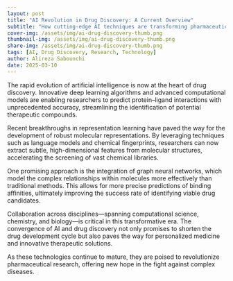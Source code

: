 ```yaml
---
layout: post
title: "AI Revolution in Drug Discovery: A Current Overview"
subtitle: "How cutting-edge AI techniques are transforming pharmaceutical research (thumbnail by OpenMoji)"
cover-img: /assets/img/ai-drug-discovery-thumb.png
thumbnail-img: /assets/img/ai-drug-discovery-thumb.png
share-img: /assets/img/ai-drug-discovery-thumb.png
tags: [AI, Drug Discovery, Research, Technology]
author: Alireza Sabounchi
date: 2025-03-10
---
```


The rapid evolution of artificial intelligence is now at the heart of drug discovery. Innovative deep learning algorithms and advanced computational models are enabling researchers to predict protein–ligand interactions with unprecedented accuracy, streamlining the identification of potential therapeutic compounds.

Recent breakthroughs in representation learning have paved the way for the development of robust molecular representations. By leveraging techniques such as language models and chemical fingerprints, researchers can now extract subtle, high-dimensional features from molecular structures, accelerating the screening of vast chemical libraries.

One promising approach is the integration of graph neural networks, which model the complex relationships within molecules more effectively than traditional methods. This allows for more precise predictions of binding affinities, ultimately improving the success rate of identifying viable drug candidates.

Collaboration across disciplines—spanning computational science, chemistry, and biology—is critical in this transformative era. The convergence of AI and drug discovery not only promises to shorten the drug development cycle but also paves the way for personalized medicine and innovative therapeutic solutions.

As these technologies continue to mature, they are poised to revolutionize pharmaceutical research, offering new hope in the fight against complex diseases.
